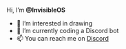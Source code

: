 Hi, I’m **@InvisibleOS**
- 👀 I’m interested in drawing
- 🌱 I’m currently coding a Discord bot
- 📫 You can reach me on [Discord](https://discord.com/users/719807591869317201)
